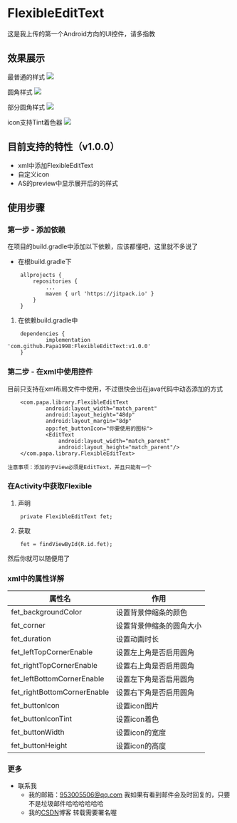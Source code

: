 # FlexibleEditText
这是我上传的第一个Android方向的UI控件，请多指教
## 效果展示
最普通的样式
![](https://github.com/Papa1998/FlexibleEditText/blob/master/image/fet_1.gif)

圆角样式
![](https://github.com/Papa1998/FlexibleEditText/blob/master/image/fet_2.gif)

部分圆角样式
![](https://github.com/Papa1998/FlexibleEditText/blob/master/image/fet_3.gif)

icon支持Tint着色器
![](https://github.com/Papa1998/FlexibleEditText/blob/master/image/fet_4.gif)
 
## 目前支持的特性（v1.0.0）
 - xml中添加FlexibleEditText
 - 自定义icon
 - AS的preview中显示展开后的的样式
##  使用步骤
### 第一步 - 添加依赖
在项目的build.gradle中添加以下依赖，应该都懂吧，这里就不多说了
 - 在根build.gradle下

```
	allprojects {
		repositories {
			...
			maven { url 'https://jitpack.io' }
		}
	}
```

 1. 在依赖build.gradle中
```
	dependencies {
	        implementation 'com.github.Papa1998:FlexibleEditText:v1.0.0'
	}
```
### 第二步 - 在xml中使用控件
目前只支持在xml布局文件中使用，不过很快会出在java代码中动态添加的方式
```
	<com.papa.library.FlexibleEditText
	        android:layout_width="match_parent"
	        android:layout_height="48dp"
	        android:layout_margin="8dp"
	        app:fet_buttonIcon="你要使用的图标">
	        <EditText
	            android:layout_width="match_parent"
	            android:layout_height="match_parent"/>
	</com.papa.library.FlexibleEditText>
```
`注意事项：添加的子View必须是EditText，并且只能有一个`
### 在Activity中获取Flexible
 1. 声明
```
	private FlexibleEditText fet;
```
2. 获取

```
	fet = findViewById(R.id.fet);
```
然后你就可以随便用了
### xml中的属性详解
| 属性名 | 作用 |
|--|--|
| fet_backgroundColor | 设置背景伸缩条的颜色 |
| fet_corner | 设置背景伸缩条的圆角大小 |
| fet_duration | 设置动画时长 |
| fet_leftTopCornerEnable | 设置左上角是否启用圆角 |
| fet_rightTopCornerEnable | 设置右上角是否启用圆角 |
| fet_leftBottomCornerEnable | 设置左下角是否启用圆角 |
| fet_rightBottomCornerEnable | 设置右下角是否启用圆角 |
| fet_buttonIcon | 设置icon图片 |
| fet_buttonIconTint | 设置icon着色 |
| fet_buttonWidth | 设置icon的宽度 |
| fet_buttonHeight | 设置icon的高度 |
###  更多
 - 联系我
	- 我的邮箱：953005506@qq.com
		我如果有看到邮件会及时回复的，只要不是垃圾邮件哈哈哈哈哈哈
	- 我的[CSDN](https://blog.csdn.net/weixin_42530254)博客
		转载需要署名喔
